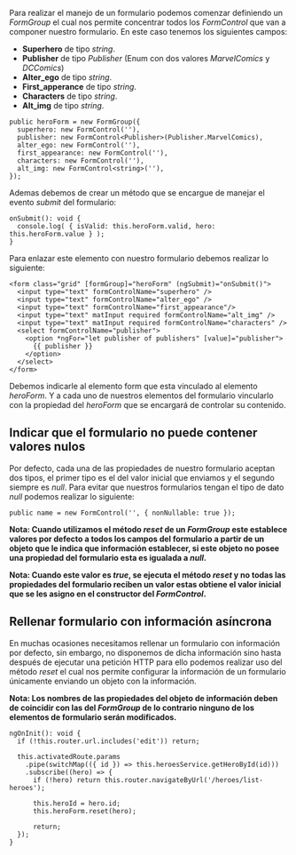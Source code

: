 Para realizar el manejo de un formulario podemos comenzar definiendo un *FormGroup* el cual nos permite concentrar todos los *FormControl* que van a componer nuestro formulario. En este caso tenemos los siguientes campos:

- **Superhero** de tipo *string*.
- **Publisher** de tipo *Publisher* (Enum con dos valores *MarvelComics* y *DCComics*)
- **Alter_ego** de tipo *string*.
- **First_apperance** de tipo *string*.
- **Characters** de tipo *string*.
- **Alt_img** de tipo *string*.

```
public heroForm = new FormGroup({
  superhero: new FormControl(''),
  publisher: new FormControl<Publisher>(Publisher.MarvelComics),
  alter_ego: new FormControl(''),
  first_appearance: new FormControl(''),
  characters: new FormControl(''),
  alt_img: new FormControl<string>(''),
});
```

Ademas debemos de crear un método que se encargue de manejar el evento *submit* del formulario:

```
onSubmit(): void {
  console.log( { isValid: this.heroForm.valid, hero: this.heroForm.value } );
}
```

Para enlazar este elemento con nuestro formulario debemos realizar lo siguiente:

```
<form class="grid" [formGroup]="heroForm" (ngSubmit)="onSubmit()">
  <input type="text" formControlName="superhero" />
  <input type="text" formControlName="alter_ego" />
  <input type="text" formControlName="first_appearance"/>
  <input type="text" matInput required formControlName="alt_img" />
  <input type="text" matInput required formControlName="characters" />
  <select formControlName="publisher">
    <option *ngFor="let publisher of publishers" [value]="publisher">
      {{ publisher }}
    </option>
  </select>
</form>
```

Debemos indicarle al elemento form que esta vinculado al elemento *heroForm*. Y a cada uno de nuestros elementos del formulario vincularlo con la propiedad del *heroForm* que se encargará de controlar su contenido.
## Indicar que el formulario no puede contener valores nulos

Por defecto, cada una de las propiedades de nuestro formulario aceptan dos tipos, el primer tipo es el del valor inicial que enviamos y el segundo siempre es *null*. Para evitar que nuestros formularios tengan el tipo de dato *null* podemos realizar lo siguiente:

```
public name = new FormControl('', { nonNullable: true });
```

**Nota: Cuando utilizamos el método *reset* de un *FormGroup* este establece valores por defecto a todos los campos del formulario a partir de un objeto que le indica que información establecer, si este objeto no posee una propiedad del formulario esta es igualada a *null*.**

**Nota: Cuando este valor es *true*, se ejecuta el método *reset* y no todas las propiedades del formulario reciben un valor estas obtiene el valor inicial que se les asigno en el constructor del *FormControl*.**
## Rellenar formulario con información asíncrona

En muchas ocasiones necesitamos rellenar un formulario con información por defecto, sin embargo, no disponemos de dicha información sino hasta después de ejecutar una petición HTTP para ello podemos realizar uso del método *reset* el cual nos permite configurar la información de un formulario únicamente enviando un objeto con la información.

**Nota: Los nombres de las propiedades del objeto de información deben de coincidir con las del *FormGroup* de lo contrario ninguno de los elementos de formulario serán modificados.**

```
ngOnInit(): void {
  if (!this.router.url.includes('edit')) return;

  this.activatedRoute.params
    .pipe(switchMap(({ id }) => this.heroesService.getHeroById(id)))
    .subscribe((hero) => {
      if (!hero) return this.router.navigateByUrl('/heroes/list-heroes');

      this.heroId = hero.id;
      this.heroForm.reset(hero);

      return;
  });
}
```